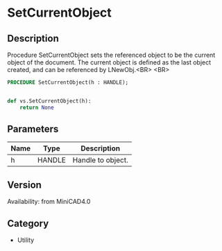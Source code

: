 # SetCurrentObject

## Description
Procedure SetCurrentObject sets the referenced object to be the current object of the document. The current object is defined as the last object created, and can be referenced by LNewObj.&lt;BR&gt;
&lt;BR&gt;


```pascal
PROCEDURE SetCurrentObject(h : HANDLE);
```

```python

def vs.SetCurrentObject(h):
    return None
```

## Parameters
|Name|Type|Description|
|---|---|---|
|h|HANDLE|Handle to object.|

## Version
Availability: from MiniCAD4.0
## Category
* Utility

